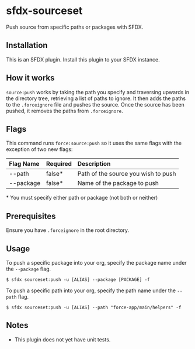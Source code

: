 # sfdx-sourceset

Push source from specific paths or packages with SFDX.

## Installation

This is an SFDX plugin. Install this plugin to your SFDX instance.

## How it works

`source:push` works by taking the path you specify and traversing upwards in the directory tree, retrieving a list of 
paths to ignore. It then adds the paths to the `.forceignore` file and pushes the source. Once the source has been pushed,
it removes the paths from `.forceignore`.

## Flags

This command runs `force:source:push` so it uses the same flags with the exception of two new flags:

| Flag Name | Required | Description |
| :--- | :--- | :--- |
| --path | false* | Path of the source you wish to push |
| --package | false* | Name of the package to push |

\* You must specify either path or package (not both or neither) 

## Prerequisites

Ensure you have `.forceignore` in the root directory.

## Usage

To push a specific package into your org, specify the package name under the `--package` flag.

```shell
$ sfdx sourceset:push -u [ALIAS] --package [PACKAGE] -f
```

To push a specific path into your org, specify the path name under the `--path` flag.

```shell
$ sfdx sourceset:push -u [ALIAS] --path "force-app/main/helpers" -f
```

## Notes
* This plugin does not yet have unit tests.
